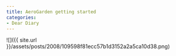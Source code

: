 ```yaml
---
title: AeroGarden getting started
categories:
- Dear Diary
---
```


![]({{ site.url }}/assets/posts/2008/109598f81ecc57b1d3152a2a5ca10d38.png)
